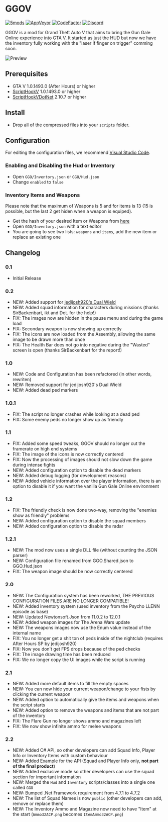 # GGOV

[![5mods](https://img.shields.io/badge/5mods-download-20BA4E.svg)](https://www.gta5-mods.com/scripts/ggo)
[![AppVeyor](https://img.shields.io/appveyor/ci/justalemon/ggov.svg?label=appveyor)](https://ci.appveyor.com/project/justalemon/ggov)
[![CodeFactor](https://www.codefactor.io/repository/github/justalemon/ggov/badge)](https://www.codefactor.io/repository/github/justalemon/ggov)
[![Discord](https://img.shields.io/badge/discord-join-7289DA.svg)](https://discord.gg/Cf6sspj)

GGOV is a mod for Grand Theft Auto V that aims to bring the Gun Gale Online experience into GTA V. It started as just the HUD but now we have the inventory fully working with the "laser if finger on trigger" comming soon.

![Preview](https://raw.githubusercontent.com/justalemon/GGOV/master/preview.png)

## Prerequisites

* GTA V 1.0.1493.0 (After Hours) or higher
* [ScriptHookV](http://www.dev-c.com/gtav/scripthookv/) 1.0.1493.0 or higher
* [ScriptHookVDotNet](https://github.com/crosire/scripthookvdotnet/releases) 2.10.7 or higher

## Install

* Drop all of the compressed files into your `scripts` folder.

## Configuration

For editing the configuration files, we recommend [Visual Studio Code](https://code.visualstudio.com).

### Enabling and Disabling the Hud or Inventory

* Open `GGO/Inventory.json` or `GGO/Hud.json`
* Change `enabled` to `false`

### Inventory Items and Weapons

Please note that the maximum of Weapons is 5 and for items is 13 (15 is possible, but the last 2 get hiden when a weapon is equiped).

* Get the hash of your desired Item or Weapons from [here](https://www.justalemon.ml/gtav/weapons/)
* Open `GGO/Inventory.json` with a text editor
* You are going to see two lists: `weapons` and `items`, add the new item or replace an existing one

## Changelog

### 0.1

* Initial Release

### 0.2

* NEW: Added support for [jedijosh920's Dual Wield](https://www.gta5-mods.com/scripts/dual-wield)
* NEW: Added squad information for characters during missions (thanks SirBackenbart, ikt and Dot. for the help!)
* FIX: The images now are hidden in the pause menu and during the game load
* FIX: Secondary weapon is now showing up correctly
* FIX: The icons are now loaded from the Assembly, allowing the same image to be drawn more than once
* FIX: The Health Bar does not go into negative during the "Wasted" screen is open (thanks SirBackenbart for the report!)

### 1.0

* NEW: Code and Configuration has been refactored (in other words, rewriten)
* NEW: Removed support for jedijosh920's Dual Wield
* NEW: Added dead ped markers

### 1.0.1

* FIX: The script no longer crashes while looking at a dead ped
* FIX: Some enemy peds no longer show up as friendly

### 1.1

* FIX: Added some speed tweaks, GGOV should no longer cut the framerate on high end systems
* FIX: The image of the icons is now correctly centered
* FIX: Now the processing of images should not slow down the game during intense fights
* NEW: Added configuration option to disable the dead markers
* NEW: Added debug logging (for development reasons)
* NEW: Added vehicle information over the player information, there is an option to disable it if you want the vanilla Gun Gale Online environment

### 1.2

* FIX: The friendly check is now done two-way, removing the "enemies show as friendly" problems
* NEW: Added configuration option to disable the squad members
* NEW: Added configuration option to disable the radar

### 1.2.1

* NEW: The mod now uses a single DLL file (without counting the JSON parser)
* NEW: Configuration file renamed from GGO.Shared.json to GGO.Hud.json
* FIX: The weapon image should be now correctly centered

### 2.0

* NEW: The Configuration system has been reworked, THE PREVIOUS CONFIGURATION FILES ARE NO LONGER COMPATIBLE!
* NEW: Added inventory system (used inventory from the Psycho LLENN episode as base)
* NEW: Updated Newtonsoft.Json from 11.0.2 to 12.0.1
* NEW: Added weapon images for The Arena Wars update
* NEW: The weapons images now use the Enum value instead of the internal name
* FIX: You no longer get a shit ton of peds inside of the nightclub (requires After Hours SP by jedijosh920)
* FIX: Now you don't get FPS drops because of the ped checks
* FIX: The image drawing time has been reduced
* FIX: We no longer copy the UI images while the script is running

### 2.1

* NEW: Added more default items to fill the empty spaces
* NEW: You can now hide your current weapon/change to your fists by clicking the current weapon
* NEW: Added option to automatically give the items and weapons when the script starts
* NEW: Added option to remove the weapons and items that are not part of the inventory
* FIX: The Flare Gun no longer shows ammo and magazines left
* FIX: We now show infinite ammo for melee weapons

### 2.2

* NEW: Added C# API, so other developers can add Squad Info, Player Info or Inventory Items with custom behaviour
* NEW: Added Example for the API (Squad and Player Info only, **not part of the final product**)
* NEW: Added exclusive mode so other developers can use the squad section for important information
* NEW: Merged the `Hud` and `Inventory` scripts/classes into a single one called `GGO`
* NEW: Bumped .Net Framework requirement from 4.7.1 to 4.7.2
* NEW: The list of Squad Names is now `public` (other developers can add, remove or replace them)
* NEW: The Inventory Ammo and Magazine now need to have "Item" at the start (`Ammo32ACP.png` becomes `ItemAmmo32ACP.png`)
